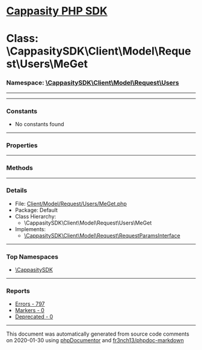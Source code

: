 # [Cappasity PHP SDK](../home.md)

# Class: \CappasitySDK\Client\Model\Request\Users\MeGet
### Namespace: [\CappasitySDK\Client\Model\Request\Users](../namespaces/CappasitySDK.Client.Model.Request.Users.md)
---
---
### Constants
* No constants found
---
### Properties
---
### Methods
---
### Details
* File: [Client/Model/Request/Users/MeGet.php](../files/Client.Model.Request.Users.MeGet.md)
* Package: Default
* Class Hierarchy:
  * \CappasitySDK\Client\Model\Request\Users\MeGet
* Implements:
  * [\CappasitySDK\Client\Model\Request\RequestParamsInterface](../classes/CappasitySDK.Client.Model.Request.RequestParamsInterface.md)


---

### Top Namespaces

* [\CappasitySDK](../namespaces/CappasitySDK.html.md)

---

### Reports
* [Errors - 797](../reports/errors.md)
* [Markers - 0](../reports/markers.md)
* [Deprecated - 0](../reports/deprecated.md)

---

This document was automatically generated from source code comments on 2020-01-30 using [phpDocumentor](http://www.phpdoc.org/) and [fr3nch13/phpdoc-markdown](https://github.com/fr3nch13/phpdoc-markdown)
